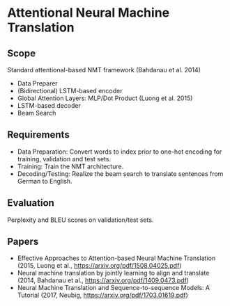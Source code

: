 # Attentional	Neural Machine	Translation
## Scope
Standard attentional-based NMT framework (Bahdanau et al. 2014)
- Data Preparer
- (Bidirectional) LSTM-based encoder
- Global Attention Layers: MLP/Dot Product (Luong et al. 2015)
- LSTM-based decoder
- Beam Search

## Requirements
- Data Preparation: Convert words to index prior to one-hot encoding for
training, validation and test sets.
- Training: Train the NMT architecture.
- Decoding/Testing: Realize the beam search to translate sentences from
German to English.

## Evaluation
Perplexity and BLEU scores on validation/test sets.

## Papers
- Effective Approaches to Attention-based Neural Machine Translation (2015, Luong et al., https://arxiv.org/pdf/1508.04025.pdf)
- Neural machine translation by jointly learning to align and translate (2014, Bahdanau et al., https://arxiv.org/pdf/1409.0473.pdf)
- Neural Machine Translation and Sequence-to-sequence Models: A Tutorial (2017, Neubig, https://arxiv.org/pdf/1703.01619.pdf)
